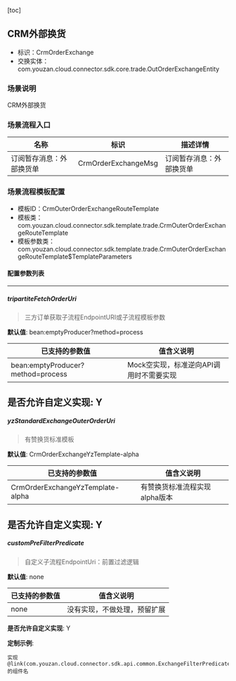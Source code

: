 [toc]

## CRM外部换货
- 标识：CrmOrderExchange
- 交换实体：com.youzan.cloud.connector.sdk.core.trade.OutOrderExchangeEntity
### 场景说明
CRM外部换货
### 场景流程入口

名称 | 标识 | 描述详情
---|---|---
订阅暂存消息：外部换货单 | CrmOrderExchangeMsg | 订阅暂存消息：外部换货单

### 场景流程模板配置
- 模板ID：CrmOuterOrderExchangeRouteTemplate
- 模板类：com.youzan.cloud.connector.sdk.template.trade.CrmOuterOrderExchangeRouteTemplate
- 模板参数类：com.youzan.cloud.connector.sdk.template.trade.CrmOuterOrderExchangeRouteTemplate$TemplateParameters

#### 配置参数列表

---
##### tripartiteFetchOrderUri
> 三方订单获取子流程EndpointURI或子流程模板参数

**默认值**: bean:emptyProducer?method=process

已支持的参数值 | 值含义说明
---|---
bean:emptyProducer?method=process | Mock空实现，标准逆向API调用时不需要实现

**是否允许自定义实现**: Y
---
##### yzStandardExchangeOuterOrderUri
> 有赞换货标准模板

**默认值**: CrmOrderExchangeYzTemplate-alpha

已支持的参数值 | 值含义说明
---|---
CrmOrderExchangeYzTemplate-alpha | 有赞换货标准流程实现alpha版本

**是否允许自定义实现**: Y
---
##### customPreFilterPredicate
> 自定义子流程EndpointUri：前置过滤逻辑

**默认值**: none

已支持的参数值 | 值含义说明
---|---
none | 没有实现，不做处理，预留扩展

**是否允许自定义实现**: Y

**定制示例**:
```
实现@link(com.youzan.cloud.connector.sdk.api.common.ExchangeFilterPredicate)的组件名
```

